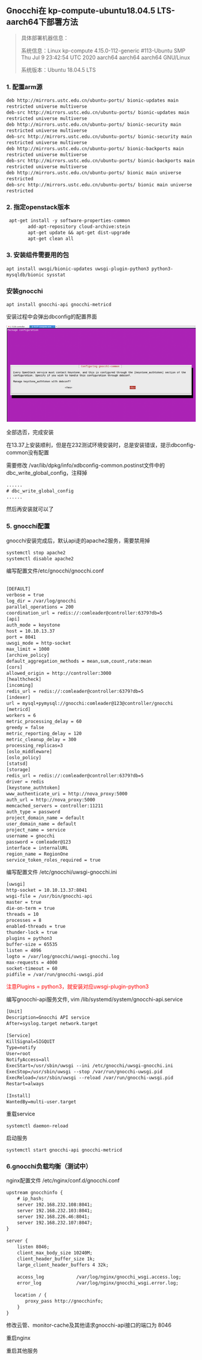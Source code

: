 ## Gnocchi在 kp-compute-ubuntu18.04.5 LTS-aarch64下部署方法



>具体部署机器信息：
>
>系统信息：Linux kp-compute 4.15.0-112-generic #113-Ubuntu SMP Thu Jul 9 23:42:54 UTC 2020 aarch64 aarch64 aarch64 GNU/Linux   
>
>系统版本：Ubuntu 18.04.5 LTS



### 1. 配置arm源

```
deb http://mirrors.ustc.edu.cn/ubuntu-ports/ bionic-updates main restricted universe multiverse
deb-src http://mirrors.ustc.edu.cn/ubuntu-ports/ bionic-updates main restricted universe multiverse
deb http://mirrors.ustc.edu.cn/ubuntu-ports/ bionic-security main restricted universe multiverse
deb-src http://mirrors.ustc.edu.cn/ubuntu-ports/ bionic-security main restricted universe multiverse
deb http://mirrors.ustc.edu.cn/ubuntu-ports/ bionic-backports main restricted universe multiverse
deb-src http://mirrors.ustc.edu.cn/ubuntu-ports/ bionic-backports main restricted universe multiverse
deb http://mirrors.ustc.edu.cn/ubuntu-ports/ bionic main universe restricted
deb-src http://mirrors.ustc.edu.cn/ubuntu-ports/ bionic main universe restricted
```



### 2. 指定openstack版本

```
 apt-get install -y software-properties-common
        add-apt-repository cloud-archive:stein
        apt-get update && apt-get dist-upgrade
        apt-get clean all
```

### 3. 安装组件需要用的包

```
apt install uwsgi/bionic-updates uwsgi-plugin-python3 python3-mysqldb/bionic sysstat
```

### 安装gnocchi

```
apt install gnocchi-api gnocchi-metricd
```

安装过程中会弹出dbconfig的配置界面

![企业微信截图_57808727-ebd1-444b-b008-27408816d8b5](./dbconfig配置.png)

全部选否，完成安装





在13.37上安装顺利，但是在232测试环境安装时，总是安装错误，提示dbconfig-common没有配置

需要修改 /var/lib/dpkg/info/xdbconfig-common.postinst文件中的
dbc_write_global_config，注释掉

```
......
# dbc_write_global_config
......
```

然后再安装就可以了



### 5. gnocchi配置

gnocchi安装完成后，默认api走的apache2服务，需要禁用掉

```
systemctl stop apache2
systemctl disable apache2
```



编写配置文件/etc/gnocchi/gnocchi.conf

```

[DEFAULT]
verbose = true
log_dir = /var/log/gnocchi
parallel_operations = 200
coordination_url = redis://:comleader@controller:6379?db=5
[api]
auth_mode = keystone
host = 10.10.13.37
port = 8041
uwsgi_mode = http-socket
max_limit = 1000
[archive_policy]
default_aggregation_methods = mean,sum,count,rate:mean
[cors]
allowed_origin = http://controller:3000
[healthcheck]
[incoming]
redis_url = redis://:comleader@controller:6379?db=5
[indexer]
url = mysql+pymysql://gnocchi:comleader@123@controller/gnocchi
[metricd]
workers = 6
metric_processing_delay = 60
greedy = false
metric_reporting_delay = 120
metric_cleanup_delay = 300
processing_replicas=3
[oslo_middleware]
[oslo_policy]
[statsd]
[storage]
redis_url = redis://:comleader@controller:6379?db=5
driver = redis
[keystone_authtoken]
www_authenticate_uri = http://nova_proxy:5000
auth_url = http://nova_proxy:5000
memcached_servers = controller:11211
auth_type = password
project_domain_name = default
user_domain_name = default
project_name = service
username = gnocchi
password = comleader@123
interface = internalURL
region_name = RegionOne
service_token_roles_required = true

```



编写配置文件 /etc/gnocchi/uwsgi-gnocchi.ini

```
[uwsgi]
http-socket = 10.10.13.37:8041
wsgi-file = /usr/bin/gnocchi-api
master = true
die-on-term = true
threads = 10
processes = 8
enabled-threads = true
thunder-lock = true
plugins = python3
buffer-size = 65535
listen = 4096
logto = /var/log/gnocchi/uwsgi-gnocchi.log
max-requests = 4000
socket-timeout = 60
pidfile = /var/run/gnocchi-uwsgi.pid

```

<font color=red>注意Plugins = python3，就安装对应uwsgi-plugin-python3</font>



编写gnocchi-api服务文件, vim /lib/systemd/system/gnocchi-api.service

```
[Unit]
Description=Gnocchi API service
After=syslog.target network.target

[Service]
KillSignal=SIGQUIT
Type=notify
User=root
NotifyAccess=all
ExecStart=/usr/sbin/uwsgi --ini /etc/gnocchi/uwsgi-gnocchi.ini
ExecStop=/usr/sbin/uwsgi --stop /var/run/gnocchi-uwsgi.pid
ExecReload=/usr/sbin/uwsgi --reload /var/run/gnocchi-uwsgi.pid
Restart=always

[Install]
WantedBy=multi-user.target
```



重载service

```
systemctl daemon-reload
```



启动服务

```
systemctl start gnocchi-api gnocchi-metricd
```





### 6.gnocchi负载均衡（测试中）



nginx配置文件 /etc/nginx/conf.d/gnocchi.conf

```
upstream gnocchinfo {
    # ip_hash;
    server 192.168.232.108:8041;
    server 192.168.232.103:8041;
    server 192.168.226.46:8041;
    server 192.168.232.107:8047;
}

server {
    listen 8046;
    client_max_body_size 10240M;
    client_header_buffer_size 1k;
    large_client_header_buffers 4 32k;

    access_log            /var/log/nginx/gnocchi_wsgi.access.log;
    error_log             /var/log/nginx/gnocchi_wsgi.error.log;

   location / {
       proxy_pass http://gnocchinfo;
    }
}

```



修改云管、monitor-cache及其他请求gnocchi-api接口的端口为 8046

重启nginx

重启其他服务





